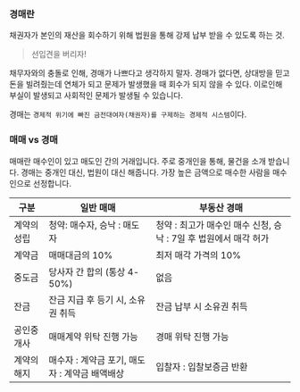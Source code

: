 ### 경매란

채권자가 본인의 재산을 회수하기 위해 법원을 통해 강제 납부 받을 수 있도록 하는 것.

> 선입견을 버리자!

채무자와의 충돌로 인해, 경매가 나쁘다고 생각하지 말자. 경매가 없다면, 상대방을 믿고 돈을 빌려줬는데 연체가 되고 문제가 발생했을 때 회수가 되지 않을 수 있다. 이로인해 부실이 발생되고 사회적인 문제가 발생될 수 있습니다.

경매는 `경제적 위기에 빠진 금전대여자(채권자)를 구제하는 경제적 시스템`이다.

### 매매 vs 경매

매매란 매수인이 있고 매도인 간의 거래입니다. 주로 중개인을 통해, 물건을 소개 받습니다.
경매는 중개인 대신, 법원이 대신 해줍니다. 가장 높은 금액으로 매수한 사람을 매수인으로 선정합니다.

| 구분 | 일반 매매 | 부동산 경매 |
| --- | --- | --- |
| 계약의 성립 | 청약: 매수자, 승낙 : 매도자 | 청약 : 최고가 매수인 매수 신청, 승낙 : 7일 후 법원에서 매각 허가 |
| 계약금 | 매매대금의 10% | 최저 매각 가격의 10% |
| 중도금 | 당사자 간 합의 (통상 4-50%)| 없음 |
| 잔금 | 잔금 지급 후 등기 시, 소유권 취득 | 잔금 납부 시 소유권 취득 |
| 공인중개사 | 매매계약 위탁 진행 가능 | 경매 위탁 진행 가능 |
| 계약의 해지 | 매수자 : 계약금 포기, 매도자 : 계약금 배액배상 | 입찰자 : 입찰보증금 반환 |

